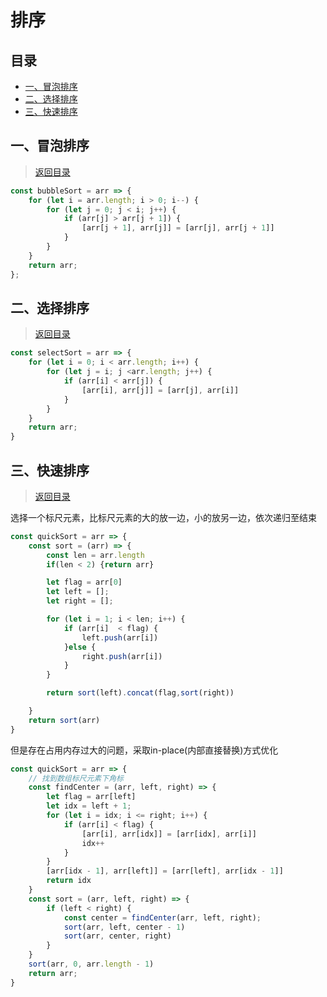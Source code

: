 # 排序

## <a name="index" id="index">目录</a>

- [一、冒泡排序](#chapter-one)
- [二、选择排序](#chapter-two)
- [三、快速排序](#chapter-three)

## <a name="chapter-one" id="chapter-one">一、冒泡排序</a>

> [返回目录](#index)

```js
const bubbleSort = arr => {
    for (let i = arr.length; i > 0; i--) {
        for (let j = 0; j < i; j++) {
            if (arr[j] > arr[j + 1]) {
                [arr[j + 1], arr[j]] = [arr[j], arr[j + 1]]
            }
        }
    }
    return arr;
};
```

## <a name="chapter-two" id="chapter-two">二、选择排序</a>

> [返回目录](#index)

```js
const selectSort = arr => {
    for (let i = 0; i < arr.length; i++) {
        for (let j = i; j <arr.length; j++) {
            if (arr[i] < arr[j]) {
                [arr[i], arr[j]] = [arr[j], arr[i]]
            }
        }
    }
    return arr;
}
```

## <a name="chapter-three" id="chapter-three">三、快速排序</a>

> [返回目录](#index)

选择一个标尺元素，比标尺元素的大的放一边，小的放另一边，依次递归至结束

```js
const quickSort = arr => {
    const sort = (arr) => {
        const len = arr.length
        if(len < 2) {return arr}

        let flag = arr[0]
        let left = [];
        let right = [];

        for (let i = 1; i < len; i++) {
            if (arr[i]  < flag) {
                left.push(arr[i])
            }else {
                right.push(arr[i])
            }
        }

        return sort(left).concat(flag,sort(right))

    }
    return sort(arr)
}
```

但是存在占用内存过大的问题，采取in-place(内部直接替换)方式优化

```js
const quickSort = arr => {
    // 找到数组标尺元素下角标
    const findCenter = (arr, left, right) => {
        let flag = arr[left]
        let idx = left + 1;
        for (let i = idx; i <= right; i++) {
            if (arr[i] < flag) {
                [arr[i], arr[idx]] = [arr[idx], arr[i]]
                idx++
            }
        }
        [arr[idx - 1], arr[left]] = [arr[left], arr[idx - 1]]
        return idx
    }
    const sort = (arr, left, right) => {
        if (left < right) {
            const center = findCenter(arr, left, right);
            sort(arr, left, center - 1)
            sort(arr, center, right)
        }
    }
    sort(arr, 0, arr.length - 1)
    return arr;
}
```
